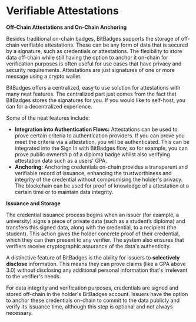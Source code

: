 # Verifiable Attestations

**Off-Chain Attestations and On-Chain Anchoring**

Besides traditional on-chain badges, BitBadges supports the storage of off-chain verifiable attestations. These can be any form of data that is secured by a signature, such as credentials or attestations. The flexibility to store data off-chain while still having the option to anchor it on-chain for verification purposes is often useful for use cases that have privacy and security requirements. Attestations are just signatures of one or more message using a crypto wallet.

BitBadges offers a centralized, easy to use solution for attestations with many neat features. The centralized part just comes from the fact that BitBadges stores the signatures for you. If you would like to self-host, you can for a decentralized experience.

Some of the neat features include:

-   **Integration into Authentication Flows:** Attestations can be used to prove certain criteria to authentication providers. If you can prove you meet the criteria via a attestation, you will be authenticated. This can be integrated into the Sign In with BitBadges flow, so for example, you can prove public ownership of a diploma badge whilst also verifying attestation data such as a users' GPA.
-   **Anchoring:** Anchoring credentials on-chain provides a transparent and verifiable record of issuance, enhancing the trustworthiness and integrity of the credential without compromising the holder's privacy. The blockchain can be used for proof of knowledge of a attestation at a certain time or to maintain data integrity.

**Issuance and Storage**

The credential issuance process begins when an issuer (for example, a university) signs a piece of private data (such as a student’s diploma) and transfers this signed data, along with the credential, to a recipient (the student). This action gives the holder concrete proof of their credential, which they can then present to any verifier. The system also ensures that verifiers receive cryptographic assurance of the data's authenticity.

A distinctive feature of BitBadges is the ability for issuers to **selectively disclose** information. This means they can prove claims (like a GPA above 3.0) without disclosing any additional personal information that's irrelevant to the verifier's needs.

For data integrity and verification purposes, credentials are signed and stored off-chain in the holder's BitBadges account. Issuers have the option to anchor these credentials on-chain to commit to the data publicly and verify its issuance time, although this step is optional and not always necessary.

